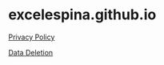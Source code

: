 # excelespina.github.io

[Privacy Policy](./privacy-policy.md)

[Data Deletion](./data_deletion.md)
